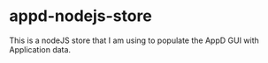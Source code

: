 # appd-nodejs-store
This is a nodeJS store that I am using to populate the AppD GUI with Application data. 
